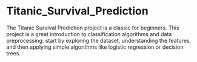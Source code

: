 # Titanic_Survival_Prediction
The Titanic Survival Prediction project is a classic for beginners. This project is a great introduction to classification algorithms and data preprocessing. start by exploring the dataset, understanding the features, and then applying simple algorithms like logistic regression or decision trees.
